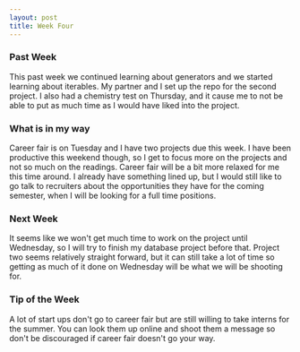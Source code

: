 ```yaml
---
layout: post
title: Week Four
---
```


### Past Week
This past week we continued learning about generators and we started learning about iterables. My partner and I set up the repo for the second project. I also had a chemistry test on Thursday, and it cause me to not be able to put as much time as I would have liked into the project.

### What is in my way
Career fair is on Tuesday and I have two projects due this week. I have been productive this weekend though, so I get to focus more on the projects and not so much on the readings. Career fair will be a bit more relaxed for me this time around. I already have something lined up, but I would still like to go talk to recruiters about the opportunities they have for the coming semester, when I will be looking for a full time positions. 

### Next Week
It seems like we won't get much time to work on the project until Wednesday, so I will try to finish my database project before that. Project two seems relatively straight forward, but it can still take a lot of time so getting as much of it done on Wednesday will be what we will be shooting for. 

### Tip of the Week
A lot of start ups don't go to career fair but are still willing to take interns for the summer. You can look them up online and shoot them a message so don't be discouraged if career fair doesn't go your way.
